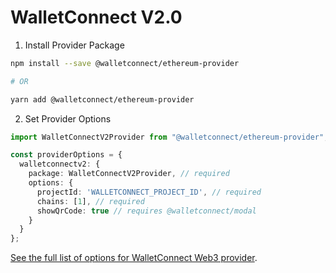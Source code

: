 # WalletConnect V2.0

1. Install Provider Package

```bash
npm install --save @walletconnect/ethereum-provider

# OR

yarn add @walletconnect/ethereum-provider
```

2. Set Provider Options

```typescript
import WalletConnectV2Provider from "@walletconnect/ethereum-provider";

const providerOptions = {
  walletconnectv2: {
    package: WalletConnectV2Provider, // required
    options: {
      projectId: 'WALLETCONNECT_PROJECT_ID', // required
      chains: [1], // required
      showQrCode: true // requires @walletconnect/modal
    }
  }
};
```

[See the full list of options for WalletConnect Web3 provider](https://docs.walletconnect.com/2.0/web/providers/ethereum).

